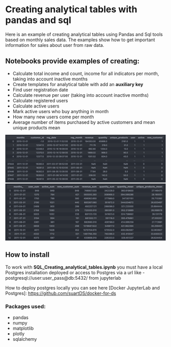 # Creating analytical tables with pandas and sql

Here is an example of creating analytical tables using Pandas and Sql tools based on monthly sales data.
The examples show how to get important information for sales about user from raw data.


## Notebooks provide examples of creating:

* Сalculate total income and count, income for all indicators per month, taking into account inactive months
* Create templates for analytical table with add an **auxiliary key**
* Find user registration date
* Сalculate revenue per user (taking into account inactive months)
* Сalculate registered users
* Сalculate active users
* Mark active users who buy anything in month
* How many new users come per month
* Average number of items purchased by active customers and mean unique products mean

<p align="center">
  <img src="./img/at_1.png" alt="At_1" width="738">

  <img src="./img/at_2.png" alt="At_2" width="738">
</p>

## How to install
To work with **SQL_Creating_analytical_tables.ipynb** you must have a local Postgres installation deployed or
access to Postgres via a url like - postgresql://user:user_pass@db:5432/ from jupyterlab

How to deploy postgres locally you can see here
[Docker JupyterLab and Postgres]: https://github.com/suartDS/docker-for-ds

### Packages used:
* pandas
* numpy
* matplotlib
* plotly
* sqlalchemy